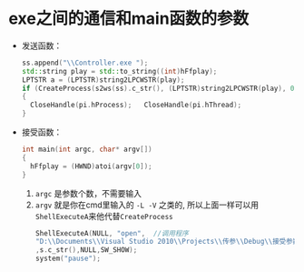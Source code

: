 # exe之间的通信和main函数的参数

- 发送函数：
  ```cpp
  ss.append("\\Controller.exe ");
  std::string play = std::to_string((int)hFfplay);
  LPTSTR a = (LPTSTR)string2LPCWSTR(play);
  if (CreateProcess(s2ws(ss).c_str(), (LPTSTR)string2LPCWSTR(play), 0, 0, 0, 0, 0, 0, &si, &pi))
  {
  	CloseHandle(pi.hProcess);	CloseHandle(pi.hThread);
  }
  ```

- 接受函数：
  ```cpp
  int main(int argc, char* argv[])
  {
    hFfplay = (HWND)atoi(argv[0]);
  }
  ```
  1. `argc` 是参数个数，不需要输入
  2. `argv` 就是你在cmd里输入的 `-L -V` 之类的, 所以上面一样可以用`ShellExecuteA`来他代替`CreateProcess`
     ```cpp
     ShellExecuteA(NULL, "open",  //调用程序
     "D:\\Documents\\Visual Studio 2010\\Projects\\传参\\Debug\\接受参数.exe" 
     ,s.c_str(),NULL,SW_SHOW);
     system("pause");
     ```